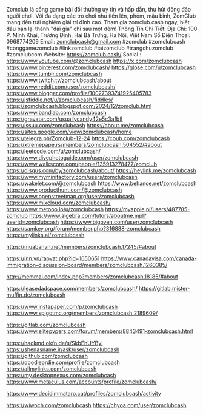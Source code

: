 Zomclub là cổng game bài đổi thưởng uy tín và hấp dẫn, thu hút đông đảo người chơi. Với đa dạng các trò chơi như tiến lên, phỏm, mậu binh, ZomClub mang đến trải nghiệm giải trí đỉnh cao. Tham gia zomclub.cash ngay, biết đâu bạn lại thành "đại gia" chỉ sau một đêm!
Thông Tin Chi Tiết:
Địa Chỉ: 100 P. Minh Khai, Trương Định, Hai Bà Trưng, Hà Nội, Việt Nam
Số Điện Thoại: 0968774209
Email: zomclubcash@gmail.com
#zomclub #zomclubcash #conggamezomclub #linkzomclub #taizomclub #trangchuzomclub #zomclubcom
Website: https://zomclub.cash/
Social : 
https://www.youtube.com/@zomclubcash
https://x.com/zomclubcash
https://www.pinterest.com/zomclubcash/
https://glose.com/u/zomclubcash
https://www.tumblr.com/zomclubcash
https://www.twitch.tv/zomclubcash/about
https://www.reddit.com/user/zomclubcash/
https://www.blogger.com/profile/10027393741925405783
https://jsfiddle.net/u/zomclubcash/fiddles/
https://zomclubcash.blogspot.com/2024/12/zomclub.html
https://www.bandlab.com/zomclubcash
https://gravatar.com/usuallycandy42e5c3afb8
https://issuu.com/zomclubcash
https://about.me/zomclubcash
https://sites.google.com/view/zomclubcash/home
https://telegra.ph/Zomclub-12-24
https://coub.com/zomclubcash
https://xtremepape.rs/members/zomclubcash.504552/#about
https://leetcode.com/u/zomclubcash/
https://www.divephotoguide.com/user/zomclubcash
https://www.walkscore.com/people/135913278477/zomclub
https://disqus.com/by/zomclubcash/about/
https://heylink.me/zomclubcash
https://www.myminifactory.com/users/zomclubcash
https://wakelet.com/@zomclubcash
https://www.behance.net/zomclubcash
https://www.producthunt.com/@zomclubcash
https://www.openstreetmap.org/user/zomclubcash
https://www.mixcloud.com/zomclubcash/
https://www.metooo.io/u/zomclubcash
https://myapple.pl/users/487785-zomclub
https://www.algebra.com/tutors/aboutme.mpl?userid=zomclubcash
https://www.bigoven.com/user/zomclubcash
https://samkey.org/forum/member.php?316888-zomclubcash
https://mylinks.ai/zomclubcash








https://muabanvn.net/members/zomclubcash.17245/#about


https://inn.vn/raovat.php?id=1650651
https://www.canadavisa.com/canada-immigration-discussion-board/members/zomclubcash.1260385/


http://memmai.com/index.php?members/zomclubcash.18185/#about


https://leasedadspace.com/members/zomclubcash/
https://gitlab.mister-muffin.de/zomclubcash


https://www.instapaper.com/p/zomclubcash
https://www.spigotmc.org/members/zomclubcash.2189609/


https://gitlab.com/zomclubcash
https://www.elitepvpers.com/forum/members/8843491-zomclubcash.html


https://hackmd.okfn.de/s/SkbEhUYByl
https://shenasname.ir/ask/user/zomclubcash
https://github.com/zomclubcash
https://doodleordie.com/profile/zomclubcash
https://allmylinks.com/zomclubcash
https://my.desktopnexus.com/zomclubcash
https://www.metaculus.com/accounts/profile/zomclubcash/


https://www.decidimmataro.cat/profiles/zomclubcash/activity


https://wiwoch.com/zomclubcash
https://chyoa.com/user/zomclubcash








